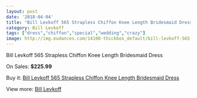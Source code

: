 ```yaml
---
layout: post
date: '2018-04-04'
title: "Bill Levkoff 565 Strapless Chiffon Knee Length Bridesmaid Dress"
category: Bill Levkoff
tags: ["dress","chiffon","special","wedding","crazy"]
image: http://img.eudances.com/14100-thickbox_default/bill-levkoff-565-strapless-chiffon-knee-length-bridesmaid-dress.jpg
---
```

Bill Levkoff 565 Strapless Chiffon Knee Length Bridesmaid Dress

On Sales: **$225.99**
<a href="https://www.eudances.com/en/bill-levkoff/4230-bill-levkoff-565-strapless-chiffon-knee-length-bridesmaid-dress.html"><amp-img layout="responsive" width="600" height="600" src="//img.eudances.com/14100-thickbox_default/bill-levkoff-565-strapless-chiffon-knee-length-bridesmaid-dress.jpg" alt="Bill Levkoff 565 Strapless Chiffon Knee Length Bridesmaid Dress 0" /></a>
<a href="https://www.eudances.com/en/bill-levkoff/4230-bill-levkoff-565-strapless-chiffon-knee-length-bridesmaid-dress.html"><amp-img layout="responsive" width="600" height="600" src="//img.eudances.com/14101-thickbox_default/bill-levkoff-565-strapless-chiffon-knee-length-bridesmaid-dress.jpg" alt="Bill Levkoff 565 Strapless Chiffon Knee Length Bridesmaid Dress 1" /></a>

Buy it: [Bill Levkoff 565 Strapless Chiffon Knee Length Bridesmaid Dress](https://www.eudances.com/en/bill-levkoff/4230-bill-levkoff-565-strapless-chiffon-knee-length-bridesmaid-dress.html "Bill Levkoff 565 Strapless Chiffon Knee Length Bridesmaid Dress")

View more: [Bill Levkoff](https://www.eudances.com/en/57-bill-levkoff "Bill Levkoff")